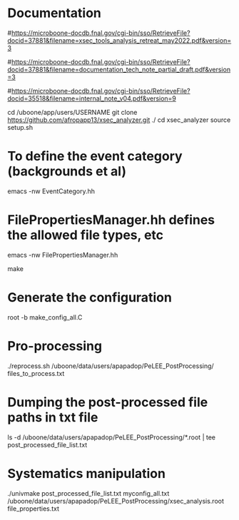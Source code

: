 # Documentation

#https://microboone-docdb.fnal.gov/cgi-bin/sso/RetrieveFile?docid=37881&filename=xsec_tools_analysis_retreat_may2022.pdf&version=3

#https://microboone-docdb.fnal.gov/cgi-bin/sso/RetrieveFile?docid=37881&filename=documentation_tech_note_partial_draft.pdf&version=3

#https://microboone-docdb.fnal.gov/cgi-bin/sso/RetrieveFile?docid=35518&filename=internal_note_v04.pdf&version=9 


cd /uboone/app/users/USERNAME
git clone https://github.com/afropapp13/xsec_analyzer.git ./
cd xsec_analyzer
source setup.sh

# To define the event category (backgrounds et al)
emacs -nw EventCategory.hh

# FilePropertiesManager.hh defines the allowed file types, etc
emacs -nw FilePropertiesManager.hh

make

# Generate the configuration
root -b make_config_all.C

# Pro-processing
./reprocess.sh /uboone/data/users/apapadop/PeLEE_PostProcessing/   files_to_process.txt

# Dumping the post-processed file paths in txt file
ls -d /uboone/data/users/apapadop/PeLEE_PostProcessing/*.root | tee post_processed_file_list.txt

# Systematics manipulation
./univmake post_processed_file_list.txt myconfig_all.txt /uboone/data/users/apapadop/PeLEE_PostProcessing/xsec_analysis.root file_properties.txt

